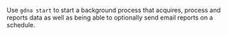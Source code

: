 Use `gdna start` to start a background process that acquires, process and reports data as well as being able to optionally send email reports on a schedule.

